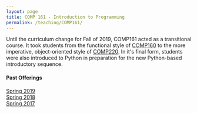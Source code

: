 ```yaml
---
layout: page
title: COMP 161 - Introduction to Programming
permalink: /teaching/COMP161/
---
```


Until the curriculum change for Fall of 2019, COMP161 acted as a transitional course.
It took students from the functional style of [COMP160](/teaching/COMP160/) to the
more imperative, object-oriented style of [COMP220](/teaching/COMP220/). In it's
final form, students were also introduced to Python in preparation for the new
Python-based introductory sequence. 

#### Past Offerings

[Spring 2019](/teaching/COMP161/sp19/)  
[Spring 2018](/teaching/COMP161/sp18/)  
[Spring 2017](/teaching/COMP161/sp17/)
